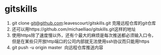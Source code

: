 # gitskills
1. git clone git@github.com:leavescourt/gitskills.git   克隆远程仓库的git仓库
2. 还可以用https://github.com/michaelliao/gitskills.git这样的地址
3. 使用https除了速度慢以外，还有个最大的麻烦是每次推送都必须输入口令，但是在某些只开放http端口的公司内部就无法使用ssh协议而只能用https
4. git push -u origin master  向远程仓库推送内容
